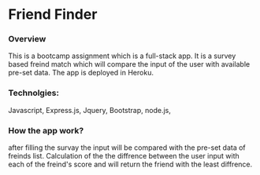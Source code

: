 # Friend Finder
### Overview

This is a bootcamp assignment which is a full-stack app.
It is a survey based freind match which will compare the input of the user with available pre-set data.
The app is deployed in Heroku.

### Technolgies:
Javascript, Express.js, Jquery, Bootstrap, node.js, 

### How the app work?

after filling the survay the input will be compared with the pre-set data of freinds list. 
Calculation of the the diffrence between the user input with each of the freind's score and will return the friend with the least diffrence. 